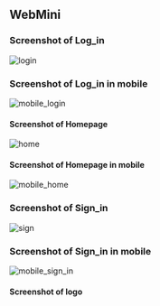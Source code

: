 ## WebMini 
### Screenshot of Log_in
![login](https://user-images.githubusercontent.com/68294675/99871038-826f8900-2bfd-11eb-9655-610bea6e95b5.png)
### Screenshot of Log_in in mobile
![mobile_login](https://user-images.githubusercontent.com/68294675/99873986-07f93600-2c0a-11eb-8c32-98e91fbb1738.png)
#### Screenshot of Homepage
![home](https://user-images.githubusercontent.com/68294675/99872529-4beb3b80-2c08-11eb-92c7-5641e665b07a.png)
#### Screenshot of Homepage in mobile
![mobile_home](https://user-images.githubusercontent.com/68294675/99873956-dda77880-2c09-11eb-8805-b292aecb3dba.png)
### Screenshot of Sign_in 
![sign](https://user-images.githubusercontent.com/68294675/99871042-84d1e300-2bfd-11eb-8648-4f09686d9dc4.png)
### Screenshot of Sign_in in mobile
![mobile_sign_in](https://user-images.githubusercontent.com/68294675/99873952-daac8800-2c09-11eb-8be0-510bc9f24812.png)
#### Screenshot of logo
<!-- ![gen2_1](https://user-images.githubusercontent.com/68294675/99871733-ef395200-2c02-11eb-9ba3-28705c5bbf62.png)
![gen2_2](https://user-images.githubusercontent.com/68294675/99871735-f1031580-2c02-11eb-82cb-f66fb9f197b1.png) -->
